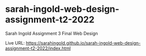 # sarah-ingold-web-design-assignment-t2-2022
Sarah Ingold Assignment 3 Final Web Design

Live URL: https://sarahingold.github.io/sarah-ingold-web-design-assignment-t2-2022/index.html
